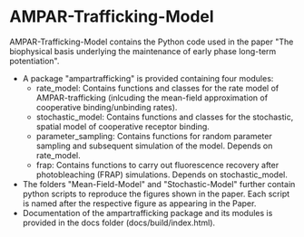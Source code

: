 # AMPAR-Trafficking-Model

AMPAR-Trafficking-Model contains the Python code used in the paper "The biophysical basis underlying the maintenance of early phase long-term potentiation". 

* A package "ampartrafficking" is provided containing four modules:
  - rate_model: Contains functions and classes for the rate model of AMPAR-trafficking (inlcuding the mean-field approximation of cooperative binding/unbinding rates).
  - stochastic_model: Contains functions and classes for the stochastic, spatial model of cooperative receptor binding.
  - parameter_sampling: Contains functions for random parameter sampling and subsequent simulation of the model. Depends on rate_model.
  - frap: Contains functions to carry out fluorescence recovery after photobleaching (FRAP) simulations. Depends on stochastic_model.
* The folders "Mean-Field-Model" and "Stochastic-Model" further contain python scripts to reproduce the figures shown in the paper. Each script is named after the respective figure as appearing in the Paper.
* Documentation of the ampartrafficking package and its modules is provided in the docs folder (docs/build/index.html).
